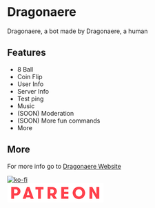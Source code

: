 # Dragonaere

Dragonaere, a bot made by Dragonaere, a human

## Features

- 8 Ball
- Coin Flip
- User Info
- Server Info
- Test ping
- Music
- (SOON) Moderation
- (SOON) More fun commands
- More

## More

For more info go to [Dragonaere Website](https://www.dragonaere.tech)

[![ko-fi](https://ko-fi.com/img/githubbutton_sm.svg)](https://ko-fi.com/dragonaere)\
[![Patreon](assets/Patreon.png)](https://www.patreon.com/dragonaere)

